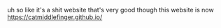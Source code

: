 uh so like it's a shit website that's very good though
this website is now https://catmiddlefinger.github.io/

